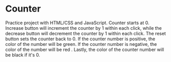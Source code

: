# Counter

Practice project with HTML/CSS and JavaScript. Counter starts at 0. Increase button will increment the counter by 1 within each click, while the decrease button will decrement the counter by 1 within each click. The reset button sets the counter back to 0. If the counter number is positive, the color of the number will be green. If the counter number is negative, the color of the number will be red . Lastly, the color of the counter number will be black if it's 0.
